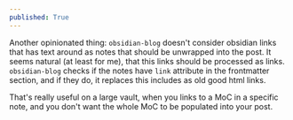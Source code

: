 ```yaml
---
published: True
---
```


Another opinionated thing: `obsidian-blog` doesn't consider obsidian links that has text around as notes that should be unwrapped into the post. It seems natural (at least for me), that this links should be processed as links.
`obsidian-blog` checks if the notes have `link` attribute in the frontmatter section, and if they do, it replaces this includes as old good html links.

That's really useful on a large vault, when you links to a MoC in a specific note, and you don't want the whole MoC to be populated into your post.
